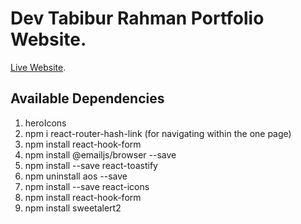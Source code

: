 # Dev Tabibur Rahman Portfolio Website.

[Live Website]().

## Available Dependencies
1. heroIcons
2. npm i react-router-hash-link (for navigating within the one page)
3. npm install react-hook-form
4. npm install @emailjs/browser --save
5. npm install --save react-toastify
6. npm uninstall aos --save
7. npm install --save react-icons
8. npm install react-hook-form
9. npm install sweetalert2